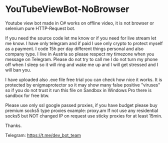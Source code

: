 # YouTubeViewBot-NoBrowser
Youtube view bot made in C# works on offline video, it is not browser or selenium pure HTTP-Request bot.

If you need the source code let me know or if you need for live stream let me know.
I have only telegram and if paid I use only crypto to protect myself as a payment.
I code 15h per day different things personal and also company type.
I live in Austria so please respect my timezone when you message on Telegram.
Please do not try to call me I do not turn my phone off when I sleep so it will ring and wake me up and I will get stressed and I will ban you.

I have uploaded also .exe file free trial you can check how nice it works.
It is protected by enigmaprotector so it may show many false positive "viruses" so if you do not trust it run this file on Sandbox in Windows Pro there is sandbox for free btw.

Please use only ssl google passed proxies, if you have budget please buy premium socks5 type proxies example: proxy.am
If not use any residential socks5 but NOT changed IP on request use sticky proxies for at least 15min.

Thanks.

Telegram: https://t.me/dev_bot_team
